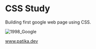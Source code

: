 # CSS Study

Building first google web page using CSS.

![1998_Google](https://user-images.githubusercontent.com/106872138/188074873-aa9ef84c-88bb-4a20-b67f-106745b9b1fa.png)

www.patika.dev
